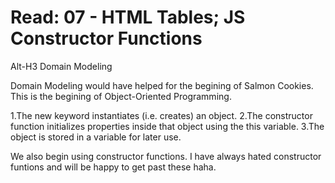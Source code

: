 # Read: 07 - HTML Tables; JS Constructor Functions


Alt-H3 Domain Modeling

Domain Modeling would have helped for the begining of Salmon Cookies. This is the begining of Object-Oriented Programming. 

1.The new keyword instantiates (i.e. creates) an object.
2.The constructor function initializes properties inside that object using the this variable.
3.The object is stored in a variable for later use.

We also begin using constructor functions. I have always hated constructor funtions and will be happy to get past these haha.
